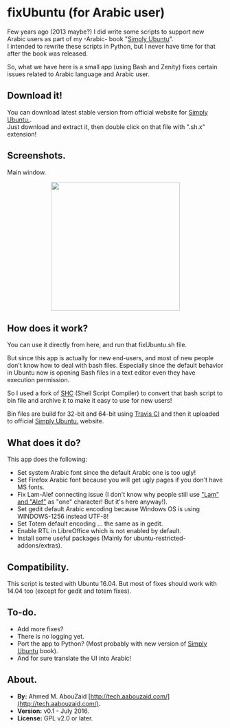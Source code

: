 fixUbuntu (for Arabic user)
=========================================

Few years ago (2013 maybe?) I did write some scripts to support new Arabic users as part of my -Arabic- book "[Simply Ubuntu](http://simplyubuntu.com/)".<br />
I intended to rewrite these scripts in Python, but I never have time for that after the book was released.


So, what we have here is a small app (using Bash and Zenity) fixes certain issues related to Arabic language and Arabic user.


Download it!
------------
You can download latest stable version from official website for [Simply Ubuntu.](http://download.simplyubuntu.com/fixUbuntu-latest.tgz).<br />
Just download and extract it, then double click on that file with ".sh.x" extension!


Screenshots.
------------
Main window.
<p align="center">
<img src="https://1.bp.blogspot.com/-nOkQm9qMdUM/V5KLjbAfa-I/AAAAAAAACNM/G6Y9vFmBKnAkmjEbSD2GMCsYuRVgSYU6wCLcB/fixUbuntu-v.01.png" width="300">
</p>

How does it work?
------------------
You can use it directly from here, and run that fixUbuntu.sh file.

But since this app is actually for new end-users, and most of new people don't know how to deal with bash files. Especially since the default behavior in Ubuntu now is opening Bash files in a text editor even they have execution permission.
 
So I used a fork of [SHC](https://github.com/neurobin/shc) (Shell Script Compiler) to convert that bash script to bin file and archive it to make it easy to use for new users!

Bin files are build for 32-bit and 64-bit using [Travis CI](http://travis-ci.org/) and then it uploaded to official [Simply Ubuntu.](http://download.simplyubuntu.com/fixUbuntu-latest.tgz) website.


What does it do?
----------------
This app does the following:
* Set system Arabic font since the default Arabic one is too ugly!
* Set Firefox Arabic font because you will get ugly pages if you don't have MS fonts.
* Fix Lam-Alef connecting issue (I don't know why people still use ["Lam" and "Alef"](http://graphemica.com/%EF%BB%BB) as "one" character! But it's here anyway!).
* Set gedit default Arabic encoding because Windows OS is using WINDOWS-1256 instead UTF-8!
* Set Totem default encoding ... the same as in gedit.
* Enable RTL in LibreOffice which is not enabled by default.
* Install some useful packages (Mainly for ubuntu-restricted-addons/extras).


Compatibility.
--------------
This script is tested with Ubuntu 16.04. But most of fixes should work with 14.04 too (except for gedit and totem fixes).


To-do.
------
* Add more fixes?
* There is no logging yet.
* Port the app to Python? (Most probably with new version of [Simply Ubuntu](http://simplyubuntu.com/) book).
* And for sure translate the UI into Arabic!


About.
--------------
* **By:** Ahmed M. AbouZaid [http://tech.aabouzaid.com/](http://tech.aabouzaid.com/).
* **Version:** v0.1 - July 2016.
* **License:**  GPL v2.0 or later.
